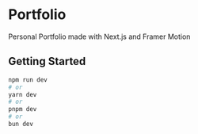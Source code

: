 # Portfolio
Personal Portfolio made with Next.js and Framer Motion

## Getting Started

```bash
npm run dev
# or
yarn dev
# or
pnpm dev
# or
bun dev
```